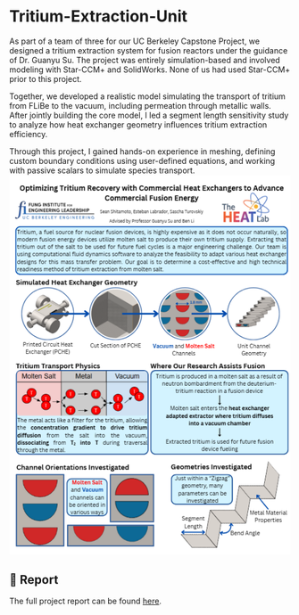 # Tritium-Extraction-Unit
As part of a team of three for our UC Berkeley Capstone Project, we designed a tritium extraction system for fusion reactors under the guidance of Dr. Guanyu Su. The project was entirely simulation-based and involved modeling with Star-CCM+ and SolidWorks. None of us had used Star-CCM+ prior to this project.

Together, we developed a realistic model simulating the transport of tritium from FLiBe to the vacuum, including permeation through metallic walls. After jointly building the core model, I led a segment length sensitivity study to analyze how heat exchanger geometry influences tritium extraction efficiency.

Through this project, I gained hands-on experience in meshing, defining custom boundary conditions using user-defined equations, and working with passive scalars to simulate species transport.
![Screenshot](onepager.png)

## 📄 Report
The full project report can be found [here](./Project_Tritium_Extraction_FinalReport_2025.pdf).
